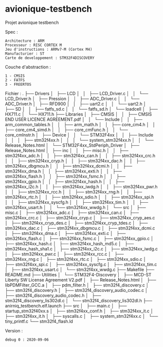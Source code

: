 # avionique-testbench
Projet avionique testbench

Spec :

    Architecture : ARM
    Processeur : RISC CORTEX M
    Jeu d'instructions : ARMv7-M (Cortex M4)
    Manufacturier : ST
    Carte de developpement : STM32F4DISCOVERY

Couche d'abstraction :

    1 - CMSIS
    2 - FATFS
    3 - FREERTOS
   
Fichier :
.
├── Drivers
│   ├── LCD
│   │   ├── LCD_Driver.c
│   │   └── LCD_Driver.h
│   ├── Pression
│   │   ├── ADC_Driver.c
│   │   └── ADC_Driver.h
│   ├── RFD900
│   │   ├── uart2.c
│   │   └── uart2.h
│   ├── SD
│   │   ├── fatfs_sd.c
│   │   └── fatfs_sd.h
│   └── loadcell
│       ├── HX711.c
│       └── HX711.h
├── Libraries
│   ├── CMSIS
│   │   ├── CMSIS END USER LICENCE AGREEMENT.pdf
│   │   └── Include
│   │       ├── arm_common_tables.h
│   │       ├── arm_math.h
│   │       ├── core_cm4.h
│   │       ├── core_cm4_simd.h
│   │       ├── core_cmFunc.h
│   │       └── core_cmInstr.h
│   ├── Device
│   │   └── STM32F4xx
│   │       ├── Include
│   │       │   ├── stm32f4xx.h
│   │       │   └── system_stm32f4xx.h
│   │       └── Release_Notes.html
│   └── STM32F4xx_StdPeriph_Driver
│       ├── Release_Notes.html
│       ├── inc
│       │   ├── misc.h
│       │   ├── stm32f4xx_adc.h
│       │   ├── stm32f4xx_can.h
│       │   ├── stm32f4xx_crc.h
│       │   ├── stm32f4xx_cryp.h
│       │   ├── stm32f4xx_dac.h
│       │   ├── stm32f4xx_dbgmcu.h
│       │   ├── stm32f4xx_dcmi.h
│       │   ├── stm32f4xx_dma.h
│       │   ├── stm32f4xx_exti.h
│       │   ├── stm32f4xx_flash.h
│       │   ├── stm32f4xx_fsmc.h
│       │   ├── stm32f4xx_gpio.h
│       │   ├── stm32f4xx_hash.h
│       │   ├── stm32f4xx_i2c.h
│       │   ├── stm32f4xx_iwdg.h
│       │   ├── stm32f4xx_pwr.h
│       │   ├── stm32f4xx_rcc.h
│       │   ├── stm32f4xx_rng.h
│       │   ├── stm32f4xx_rtc.h
│       │   ├── stm32f4xx_sdio.h
│       │   ├── stm32f4xx_spi.h
│       │   ├── stm32f4xx_syscfg.h
│       │   ├── stm32f4xx_tim.h
│       │   ├── stm32f4xx_usart.h
│       │   └── stm32f4xx_wwdg.h
│       └── src
│           ├── misc.c
│           ├── stm32f4xx_adc.c
│           ├── stm32f4xx_can.c
│           ├── stm32f4xx_crc.c
│           ├── stm32f4xx_cryp.c
│           ├── stm32f4xx_cryp_aes.c
│           ├── stm32f4xx_cryp_des.c
│           ├── stm32f4xx_cryp_tdes.c
│           ├── stm32f4xx_dac.c
│           ├── stm32f4xx_dbgmcu.c
│           ├── stm32f4xx_dcmi.c
│           ├── stm32f4xx_dma.c
│           ├── stm32f4xx_exti.c
│           ├── stm32f4xx_flash.c
│           ├── stm32f4xx_fsmc.c
│           ├── stm32f4xx_gpio.c
│           ├── stm32f4xx_hash.c
│           ├── stm32f4xx_hash_md5.c
│           ├── stm32f4xx_hash_sha1.c
│           ├── stm32f4xx_i2c.c
│           ├── stm32f4xx_iwdg.c
│           ├── stm32f4xx_pwr.c
│           ├── stm32f4xx_rcc.c
│           ├── stm32f4xx_rng.c
│           ├── stm32f4xx_rtc.c
│           ├── stm32f4xx_sdio.c
│           ├── stm32f4xx_spi.c
│           ├── stm32f4xx_syscfg.c
│           ├── stm32f4xx_tim.c
│           ├── stm32f4xx_usart.c
│           └── stm32f4xx_wwdg.c
├── Makefile
├── README.md
├── Utilities
│   └── STM32F4-Discovery
│       ├── MCD-ST Liberty SW License Agreement V2.pdf
│       ├── Release_Notes.html
│       ├── libPDMFilter_GCC.a
│       ├── pdm_filter.h
│       ├── stm32f4_discovery.c
│       ├── stm32f4_discovery.h
│       ├── stm32f4_discovery_audio_codec.c
│       ├── stm32f4_discovery_audio_codec.h
│       ├── stm32f4_discovery_lis302dl.c
│       └── stm32f4_discovery_lis302dl.h
├── anirniq_testbench.elf.launch
├── src
│   ├── main.c
│   ├── startup_stm32f40xx.s
│   ├── stm32f4xx_conf.h
│   ├── stm32f4xx_it.c
│   ├── stm32f4xx_it.h
│   ├── syscalls.c
│   ├── system_stm32f4xx.c
│   └── tiny_printf.c
└── stm32f4_flash.ld
    
 Version :
    
    debug 0 : 2020-09-06
